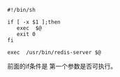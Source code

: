 



```shell
#!/bin/sh

if [ -x $1 ];then
   exec  $@  
   exit 0
fi

exec  /usr/bin/redis-server $@
```

前面的if条件是 第一个参数是否可执行。